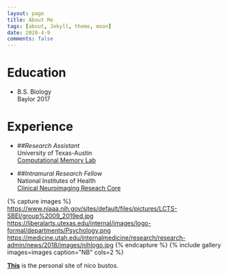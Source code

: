 ```yaml
---
layout: page
title: About Me
tags: [about, Jekyll, theme, moon]
date: 2020-4-9
comments: false
---
```

    






# Education

* B.S. Biology <br/>
         Baylor 2017
         
# Experience

* ##*Research Assistant* <br/>
         University of Texas-Austin <br/>
         [Computational Memory Lab](https://www.lewpealab.org/)
    
* ##*Intramural Research Fellow* <br/>
        National Institutes of Health <br/>
        [Clinical Neuroimaging Reseach Core](https://www.niaaa.nih.gov/clinical-neuroimaging-research-core)



{% capture images %}
    https://www.niaaa.nih.gov/sites/default/files/pictures/LCTS-SBEI/group%2009_2019ed.jpg 
    https://liberalarts.utexas.edu/internal/images/logo-formal/departments/Psychology.png
    https://medicine.utah.edu/internalmedicine/research/research-admin/news/2018/images/nihlogo.jpg
    {% endcapture %}
{% include gallery images=images caption="NB" cols=2 %}



<a href="https://nbustos.github.io/nbustos"><b>This</b></a> is the personal site of nico bustos.
